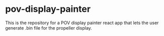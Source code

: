 # pov-display-painter
 This is the repository for a POV display painter react app that lets the user generate .bin file for the propeller display.
